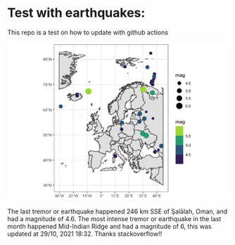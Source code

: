 <!-- README.md is generated from README.Rmd. Please edit that file -->

Test with earthquakes:
======================

This repo is a test on how to update with github actions

![](man/figures/README-unnamed-chunk-2-1.png)

The last tremor or earthquake happened 246 km SSE of Şalālah, Oman, and
had a magnitude of 4.6. The most intense tremor or earthquake in the
last month happened Mid-Indian Ridge and had a magnitude of 6, this was
updated at 29/10, 2021 18:32. Thanks stackoverflow!!
